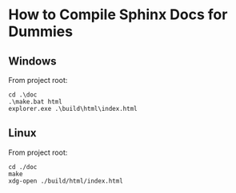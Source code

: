 # How to Compile Sphinx Docs for Dummies

## Windows

From project root:
```
cd .\doc
.\make.bat html
explorer.exe .\build\html\index.html
```


## Linux

From project root:
```
cd ./doc
make
xdg-open ./build/html/index.html
```
